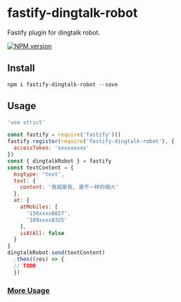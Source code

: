 # fastify-dingtalk-robot

Fastify plugin for dingtalk robot.

[![NPM version](https://img.shields.io/npm/v/fastify-dingtalk-robot.svg?style=flat)](https://www.npmjs.com/package/fastify-dingtalk-robot)

## Install
```
npm i fastify-dingtalk-robot --save
```

## Usage

```js
'use strict'

const fastify = require('fastify')()
fastify.register(require('fastify-dingtalk-robot'), {
  accessToken: 'xxxxxxxxx'
})
const { dingtalkRobot } = fastify
const textContent = {
  msgtype: 'text',
  text: {
    content: '我就是我, 是不一样的烟火'
  },
  at: {
    atMobiles: [
      '156xxxx8827',
      '189xxxx8325'
    ],
    isAtAll: false
  }
}
dingtalkRobot.send(textContent)
  .then((res) => {
  // TODO
  })
```

### [More Usage](https://github.com/x-cold/dingtalk-robot#1-%E7%94%A8%E6%B3%95)
